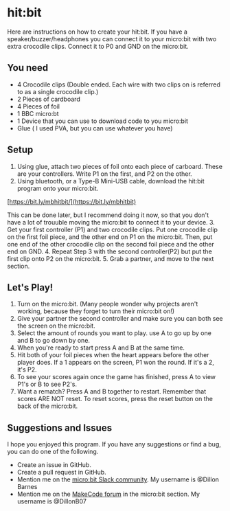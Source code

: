 # hit:bit

Here are instructions on how to create your hit:bit. If you have a speaker/buzzer/headphones you can connect it to your micro:bit with two extra crocodile clips. Connect it to P0 and GND on the micro:bit.

## You need

* 4 Crocodile clips (Double ended. Each wire with two clips on is referred to as a single crocodile clip.)
* 2 Pieces of cardboard
* 4 Pieces of foil
* 1 BBC micro:bt
* 1 Device that you can use to download code to you micro:bit
* Glue ( I used PVA, but you can use whatever you have)

## Setup

1. Using glue, attach two pieces of foil onto each piece of carboard. These are your controllers. Write P1 on the first, and P2 on the other.
2. Using  bluetooth, or a Type-B Mini-USB cable, download the hit:bit program onto your micro:bit.


[https://bit.ly/mbhitbit/](https://bit.ly/mbhitbit)


This can be done later, but I recommend doing it now, so that you don't have a lot of trouuble moving the micro:bit to connect it to your device.
3. Get your first controller (P1) and two crocodile clips. Put one crocodile clip on the first foil piece, and the other end on P1 on the micro:bit. Then, put one end of the other crocodile clip on the second foil piece and the other end on GND.
4. Repeat Step 3 with the second controller(P2) but put the first clip onto P2 on the micro:bit.
5. Grab a partner, and move to the next section.

## Let's Play!

1. Turn on the micro:bit. (Many people wonder why projects aren't working, because they forget to turn their micro:bit on!)
2. Give your partner the second controller and make sure you can both see the screen on the micro:bit.
3. Select the amount of rounds you want to play. use A to go up by one and B to go down by one.
4. When you're ready to start press A and B at the same time.
5. Hit both of your foil pieces when the heart appears before the other player does. If a 1 appears on the screen, P1 won the round. If it's a 2, it's P2.
6. To see your scores again once the game has finished, press A to view P1's or B to see P2's.
7. Want a rematch? Press A and B together to restart. Remember that scores ARE NOT reset. To reset scores, press the reset button on the back of the micro:bit.

## Suggestions and Issues

I hope you enjoyed this program. If you have any suggestions or find a bug, you can do one of the following.
* Create an issue in GitHub.
* Create a pull request in GitHub.
* Mention me on the [micro:bit Slack community](https://join.slack.com/t/microbit-community/shared_invite/zt-f2rdenpd-~GPfH_xQIN~ms98WcWqXhw). My username is @Dillon Barnes
* Mention me on the [MakeCode forum](https://forum.makecode.com) in the micro:bit section. My username is @DillonB07
